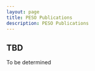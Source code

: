 ```yaml
---
layout: page
title: PESO Publications
description: PESO Publications
---
```


## TBD

To be determined
